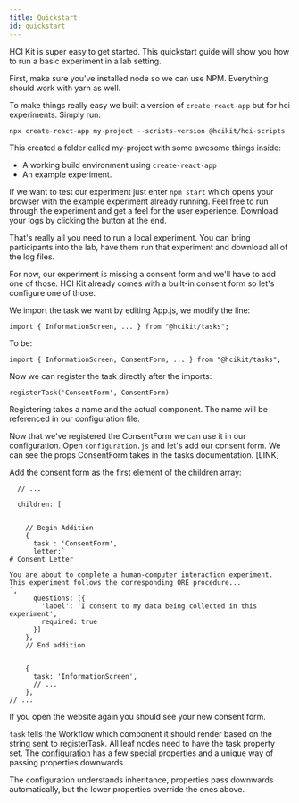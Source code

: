 ```yaml
---
title: Quickstart
id: quickstart
---
```


HCI Kit is super easy to get started. This quickstart guide will show you how to run a basic experiment in a lab setting.

First, make sure you've installed node so we can use NPM. Everything should work with yarn as well.

To make things really easy we built a version of `create-react-app` but for hci experiments. Simply run:

```
npx create-react-app my-project --scripts-version @hcikit/hci-scripts
```

This created a folder called my-project with some awesome things inside:

- A working build environment using `create-react-app`
- An example experiment.

If we want to test our experiment just enter `npm start` which opens your browser with the example experiment already running. Feel free to run through the experiment and get a feel for the user experience. Download your logs by clicking the button at the end.

That's really all you need to run a local experiment. You can bring participants into the lab, have them run that experiment and download all of the log files.

For now, our experiment is missing a consent form and we'll have to add one of those. HCI Kit already comes with a built-in consent form so let's configure one of those.

We import the task we want by editing App.js, we modify the line:

```
import { InformationScreen, ... } from "@hcikit/tasks";
```

To be:

```
import { InformationScreen, ConsentForm, ... } from "@hcikit/tasks";
```

Now we can register the task directly after the imports:

```
registerTask('ConsentForm', ConsentForm)
```

Registering takes a name and the actual component. The name will be referenced in our configuration file.

Now that we've registered the ConsentForm we can use it in our configuration. Open `configuration.js` and let's add our consent form. We can see the props ConsentForm takes in the tasks documentation. [LINK]

Add the consent form as the first element of the children array:

```{
  // ...

  children: [


    // Begin Addition
    {
      task : 'ConsentForm',
      letter:`
# Consent Letter

You are about to complete a human-computer interaction experiment. This experiment follows the corresponding ORE procedure...
`,
      questions: [{
        'label': 'I consent to my data being collected in this experiment',
        required: true
      }]
    },
    // End addition


    {
      task: 'InformationScreen',
      // ...
    },
// ...
```

If you open the website again you should see your new consent form.

`task` tells the Workflow which component it should render based on the string sent to registerTask. All leaf nodes need to have the task property set. The [configuration](configuration.md) has a few special properties and a unique way of passing properties downwards.

The configuration understands inheritance, properties pass downwards automatically, but the lower properties override the ones above.
